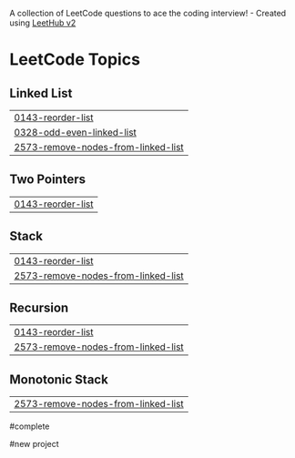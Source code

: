 A collection of LeetCode questions to ace the coding interview! - Created using [LeetHub v2](https://github.com/arunbhardwaj/LeetHub-2.0)
<!---LeetCode Topics Start-->
# LeetCode Topics
## Linked List
|  |
| ------- |
| [0143-reorder-list](https://github.com/ABHISHEK472591/DSA_/tree/master/0143-reorder-list) |
| [0328-odd-even-linked-list](https://github.com/ABHISHEK472591/DSA_/tree/master/0328-odd-even-linked-list) |
| [2573-remove-nodes-from-linked-list](https://github.com/ABHISHEK472591/DSA_/tree/master/2573-remove-nodes-from-linked-list) |
## Two Pointers
|  |
| ------- |
| [0143-reorder-list](https://github.com/ABHISHEK472591/DSA_/tree/master/0143-reorder-list) |
## Stack
|  |
| ------- |
| [0143-reorder-list](https://github.com/ABHISHEK472591/DSA_/tree/master/0143-reorder-list) |
| [2573-remove-nodes-from-linked-list](https://github.com/ABHISHEK472591/DSA_/tree/master/2573-remove-nodes-from-linked-list) |
## Recursion
|  |
| ------- |
| [0143-reorder-list](https://github.com/ABHISHEK472591/DSA_/tree/master/0143-reorder-list) |
| [2573-remove-nodes-from-linked-list](https://github.com/ABHISHEK472591/DSA_/tree/master/2573-remove-nodes-from-linked-list) |
## Monotonic Stack
|  |
| ------- |
| [2573-remove-nodes-from-linked-list](https://github.com/ABHISHEK472591/DSA_/tree/master/2573-remove-nodes-from-linked-list) |
<!---LeetCode Topics End-->
#complete


#new project
